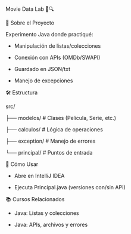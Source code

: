 Movie Data Lab 🎥🔍

📌 Sobre el Proyecto

Experimento Java donde practiqué:

- Manipulación de listas/colecciones

- Conexión con APIs (OMDb/SWAPI)

- Guardado en JSON/txt

- Manejo de excepciones

🛠 Estructura

src/  

├── modelos/       # Clases (Pelicula, Serie, etc.)  

├── calculos/      # Lógica de operaciones  

├── exception/     # Manejo de errores  

└── principal/     # Puntos de entrada  

🚀 Cómo Usar

- Abre en IntelliJ IDEA

- Ejecuta Principal.java (versiones con/sin API)

📚 Cursos Relacionados

- Java: Listas y colecciones

- Java: APIs, archivos y errores
